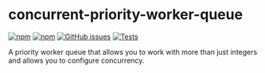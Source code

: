# concurrent-priority-worker-queue
[![npm](https://img.shields.io/npm/v/concurrent-priority-worker-queue)](https://www.npmjs.com/package/concurrent-priority-worker-queue)
[![npm](https://img.shields.io/npm/dt/concurrent-priority-worker-queue)](https://www.npmjs.com/package/concurrent-priority-worker-queue)
[![GitHub issues](https://img.shields.io/github/issues/PythonCoderAS/concurrent-priority-worker-queue)](https://github.com/PythonCoderAS/concurrent-priority-worker-queue/issues)
[![Tests](https://github.com/PythonCoderAS/concurrent-priority-worker-queue/actions/workflows/test.yml/badge.svg)](https://github.com/PythonCoderAS/concurrent-priority-worker-queue/actions/workflows/test.yml)

A priority worker queue that allows you to work with more than just integers and allows you to configure concurrency.
